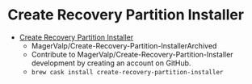 # Create Recovery Partition Installer
- [Create Recovery Partition Installer](https://github.com/MagerValp/Create-Recovery-Partition-Installer/)
  -  MagerValp/Create-Recovery-Partition-InstallerArchived
  - Contribute to MagerValp/Create-Recovery-Partition-Installer development by creating an account on GitHub.
  - `brew cask install create-recovery-partition-installer`
